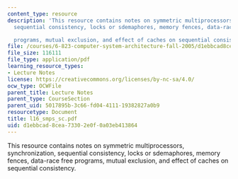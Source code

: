 ```yaml
---
content_type: resource
description: 'This resource contains notes on symmetric multiprocessors, synchronization,
  sequential consistency, locks or sdemaphores, memory fences, data-race free

  programs, mutual exclusion, and effect of caches on sequential consistency.'
file: /courses/6-823-computer-system-architecture-fall-2005/d1ebbcad8cea73302e0f0a03eb413864_l16_smps_sc.pdf
file_size: 116111
file_type: application/pdf
learning_resource_types:
- Lecture Notes
license: https://creativecommons.org/licenses/by-nc-sa/4.0/
ocw_type: OCWFile
parent_title: Lecture Notes
parent_type: CourseSection
parent_uid: 5017895b-3c66-fd04-4111-19382827a0b9
resourcetype: Document
title: l16_smps_sc.pdf
uid: d1ebbcad-8cea-7330-2e0f-0a03eb413864
---
```

This resource contains notes on symmetric multiprocessors, synchronization, sequential consistency, locks or sdemaphores, memory fences, data-race free
programs, mutual exclusion, and effect of caches on sequential consistency.